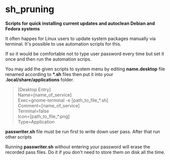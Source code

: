 # sh_pruning
<b>Scripts for quick installing current updates and autoclean Debian and Fedora systems</b>
<p>It often happes for Linux users to update system packages manually via terminal. It's possible to use automation scripts for this.</p>
<p>If so it would be comfortable not to type user password every time but set it once and then run the automation scrips.</p>
<p>You may add the given scripts to system menu by editing <b>name.desktop</b> file renamed according to <b>*.sh</b> files then put it into your <b>.local/share/applications</b> folder.</p>

><p>[Desktop Entry]<br />
>Name=[name_of_service]<br />
>Exec=gnome-terminal -e [path_to_file_*.sh]<br />
>Comment=[name_of_service]<br />
>Terminal=false<br />
>Icon=[path_to_file_*.png]<br />
>Type=Application</p>
>
<p><b>passwriter.sh</b> file must be run first to write down user pass. After that run other scripts</p>
<p>Running <b>passwriter.sh</b> without entering your password will erase the recorded pass files. Do it if you don't need to store them on disk all the time.</p>
